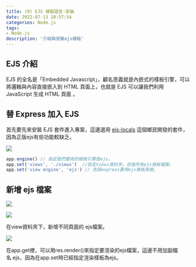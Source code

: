 ```yaml
---
title: (9) EJS 樣板語言-安裝
date: 2022-07-13 10:57:54
categories: Node.js
tags: 
- Node.js
description: '介紹與安裝ejs樣板'
---
```


## EJS 介紹

EJS 的全名是「Embedded Javascript」，顧名思義就是內嵌式的樣板引擎，可以將邏輯與內容直接嵌入到 HTML 頁面上，也就是 EJS 可以讓我們利用 JavaScript 生成 HTML 頁面 。

## 替 Express 加入 EJS

首先要先來安裝 EJS 套件進入專案，這邊選用 [ejs-locals](https://www.npmjs.com/package/ejs-locals) 這個鄉民開發的套件，因為正版ejs有些功能較缺乏。

![](https://miro.medium.com/max/1400/1*gfvzeVND9wZ-5HET2qaaKg.png)

``` js
app.engine() // 指定我們要用的樣板引擎是ejs。
app.set('views', './views')  //設定views資料夾，存放所有ejs樣板檔案。
app.set('view engine', 'ejs') // 告訴express要用ejs樣板來跑。
```

## 新增 ejs 檔案

![](https://miro.medium.com/max/788/1*GVlx6DfG7W4l9SMN9UOcAg.png)

![](https://miro.medium.com/max/1400/1*q-nTWNurcyFK6D3LeObr6w.png)

在view資料夾下，新增不同頁面的 ejs檔案。

![](https://miro.medium.com/max/1400/1*RvhXzYdnc6cshoJ3NhS3Zg.png)

在app.get裡，可以用res.render()來指定要渲染的ejs檔案，這邊不用加副檔名.ejs，因為在app.set時已經指定渲染樣板為ejs。

